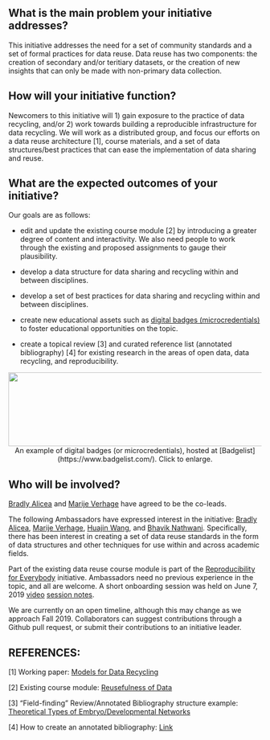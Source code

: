 ## What is the main problem your initiative addresses?
This initiative addresses the need for a set of community standards and a set of formal practices for data reuse. Data reuse has two components: the creation of secondary and/or teritiary datasets, or the creation of new insights that can only be made with non-primary data collection.

## How will your initiative function?
Newcomers to this initiative will 1) gain exposure to the practice of data recycling, and/or 2) work towards building a reproducible infrastructure for data recycling. We will work as a distributed group, and focus our efforts on a data reuse architecture [1], course materials, and a set of data structures/best practices that can ease the implementation of data sharing and reuse. 

## What are the expected outcomes of your initiative?
Our goals are as follows:

* edit and update the existing course module [2] by introducing a greater degree of content and interactivity. We also need people to work through the existing and proposed assignments to gauge their plausibility.

* develop a data structure for data sharing and recycling within and between disciplines.

* develop a set of best practices for data sharing and recycling within and between disciplines.

* create new educational assets such as [digital badges (microcredentials)](https://en.wikipedia.org/wiki/Digital_badge) to foster educational opportunities on the topic.

* create a topical review [3] and curated reference list (annotated bibliography) [4] for existing research in the areas of open data, data recycling, and reproducibility. 

<p align="center">
  <img width="566" height="147" src="https://user-images.githubusercontent.com/38323286/58852056-923a8c80-865a-11e9-8b06-0a923589fdc7.png"><BR>
An example of digital badges (or microcredentials), hosted at [Badgelist](https://www.badgelist.com/). Click to enlarge.
</p>

## Who will be involved?
[Bradly Alicea](https://www.researchgate.net/profile/Bradly_Alicea2) and [Marije Verhage](https://www.researchgate.net/profile/Marije_Verhage) have agreed to be the co-leads.  

The following Ambassadors have expressed interest in the initiative: [Bradly Alicea](https://www.researchgate.net/profile/Bradly_Alicea2), [Marije Verhage](https://www.researchgate.net/profile/Marije_Verhage), [Huajin Wang](https://www.library.cmu.edu/about/people/huajin-wang), and [Bhavik Nathwani](https://wyss.harvard.edu/team/postdoctoral-fellow/bhavik-nathwani/). Specifically, there has been interest in creating a set of data reuse standards in the form of data structures and other techniques for use within and across academic fields.

Part of the existing data reuse course module is part of the [Reproducibility for Everybody](https://www.repro4everyone.org/) initiative. Ambassadors need no previous experience in the topic, and all are welcome. A short onboarding session was held on June 7, 2019 [video](https://www.youtube.com/watch?v=UQ_DtaeyBTM&feature=youtu.be) [session notes](https://drive.google.com/drive/u/1/folders/1yHUcHBlxWkk1QKkLRIwbeULo7oYbTJN1).

We are currently on an open timeline, although this may change as we approach Fall 2019. Collaborators can suggest contributions through a Github pull request, or submit their contributions to an initiative leader.

## REFERENCES:
[1] Working paper: [Models for Data Recycling](https://github.com/Orthogonal-Research-Lab/Models-for-Data-Recycling)

[2] Existing course module: [Reusefulness of Data](https://github.com/Orthogonal-Research-Lab/Module-II-reusefulness-of-data)

[3] “Field-finding” Review/Annotated Bibliography structure example: [Theoretical Types of Embryo/Developmental Networks](https://github.com/devoworm/Theoretical-Types-of-Embryo-Developmental-Networks/blob/master/README.md)

[4] How to create an annotated bibliography: [Link](http://jonathanpeelle.net/creating-an-annotated-bibliography)
